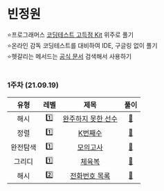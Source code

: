 # 빈정원
⭐프로그래머스 [코딩테스트 고득점 Kit](https://programmers.co.kr/learn/challenges) 위주로 풀기  
⭐온라인 감독 코딩테스트를 대비하여 IDE, 구글링 없이 풀기  
⭐헷갈리는 메서드는 [공식 문서](https://devdocs.programmers.co.kr/references/java/docs/api/index.html?overview-summary.html) 검색해서 사용하기
#
### 1주차 (21.09.19)
유형 | 레벨 | 제목 | 풀이
:-: | :-: | :-: | :-:
해시 | 1️⃣ | [완주하지 못한 선수](https://programmers.co.kr/learn/courses/30/lessons/42576) | [🔗](https://github.com/congcoding/SteadyAlgorithmStudy/blob/main/%EB%B9%88%EC%A0%95%EC%9B%90/%ED%95%B4%EC%8B%9C/L1_%EC%99%84%EC%A3%BC%ED%95%98%EC%A7%80_%EB%AA%BB%ED%95%9C_%EC%84%A0%EC%88%98.java)
정렬 | 1️⃣ | [K번째수](https://programmers.co.kr/learn/courses/30/lessons/42748) | [🔗](https://github.com/congcoding/SteadyAlgorithmStudy/blob/main/%EB%B9%88%EC%A0%95%EC%9B%90/%EC%A0%95%EB%A0%AC/L1_K%EB%B2%88%EC%A7%B8%EC%88%98.java)
완전탐색 | 1️⃣ | [모의고사](https://programmers.co.kr/learn/courses/30/lessons/42840) | [🔗](https://github.com/congcoding/SteadyAlgorithmStudy/blob/main/%EB%B9%88%EC%A0%95%EC%9B%90/%EC%99%84%EC%A0%84%ED%83%90%EC%83%89/L1_%EB%AA%A8%EC%9D%98%EA%B3%A0%EC%82%AC.java)
그리디 | 1️⃣ | [체육복](https://programmers.co.kr/learn/courses/30/lessons/42862?language=java) | [🔗](https://github.com/congcoding/SteadyAlgorithmStudy/blob/main/%EB%B9%88%EC%A0%95%EC%9B%90/%EA%B7%B8%EB%A6%AC%EB%94%94/L1_%EC%B2%B4%EC%9C%A1%EB%B3%B5.java)
해시 | 2️⃣ | [전화번호 목록](https://programmers.co.kr/learn/courses/30/lessons/42577?language=java) | [🔗](https://github.com/congcoding/SteadyAlgorithmStudy/blob/main/%EB%B9%88%EC%A0%95%EC%9B%90/%ED%95%B4%EC%8B%9C/L2_%EC%A0%84%ED%99%94%EB%B2%88%ED%98%B8_%EB%AA%A9%EB%A1%9D.java)
